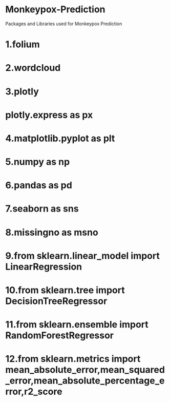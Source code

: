 # Monkeypox-Prediction

Packages and Libraries used for Monkeypox Prediction

# 1.folium
# 2.wordcloud
# 3.plotly
  # plotly.express as px
# 4.matplotlib.pyplot as plt
# 5.numpy as np
# 6.pandas as pd
# 7.seaborn as sns
# 8.missingno as msno
# 9.from sklearn.linear_model import LinearRegression
# 10.from sklearn.tree import DecisionTreeRegressor
# 11.from sklearn.ensemble import RandomForestRegressor
# 12.from sklearn.metrics import mean_absolute_error,mean_squared_error,mean_absolute_percentage_error,r2_score

